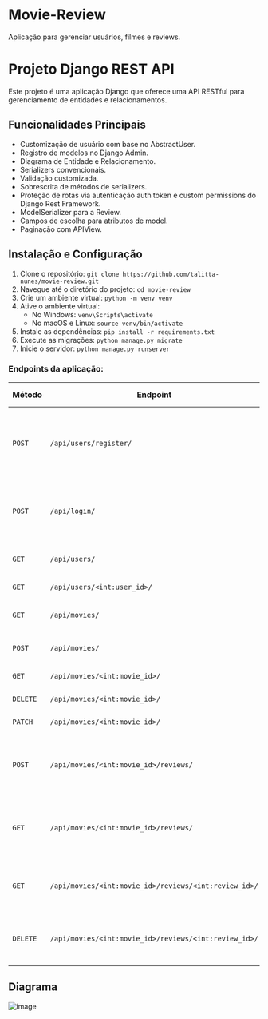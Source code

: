 # Movie-Review

Aplicação para gerenciar usuários, filmes e reviews.

# Projeto Django REST API

Este projeto é uma aplicação Django que oferece uma API RESTful para gerenciamento de entidades e relacionamentos.

## Funcionalidades Principais

- Customização de usuário com base no AbstractUser.
- Registro de modelos no Django Admin.
- Diagrama de Entidade e Relacionamento.
- Serializers convencionais.
- Validação customizada.
- Sobrescrita de métodos de serializers.
- Proteção de rotas via autenticação auth token e custom permissions do Django Rest Framework.
- ModelSerializer para a Review.
- Campos de escolha para atributos de model.
- Paginação com APIView.

## Instalação e Configuração

1. Clone o repositório: `git clone https://github.com/talitta-nunes/movie-review.git`
2. Navegue até o diretório do projeto: `cd movie-review`
3. Crie um ambiente virtual: `python -m venv venv`
4. Ative o ambiente virtual: 
   - No Windows: `venv\Scripts\activate`
   - No macOS e Linux: `source venv/bin/activate`
5. Instale as dependências: `pip install -r requirements.txt`
6. Execute as migrações: `python manage.py migrate`
7. Inicie o servidor: `python manage.py runserver`


### Endpoints da aplicação:
| Método | Endpoint | Objetivo | Autorização Token |
|---|---|---|---|
| `POST` | `/api/users/register/` |Criação de um crítico de filmes ou de um usuário comum | `Não` |
| `POST` | `/api/login/` |Autenticar um usuário e retornar um token de acesso | `Não` |
| `GET` | `/api/users/` |Listar todos os usuários | `Sim` |
| `GET` | `/api/users/<int:user_id>/` | Filtrar um usuário | `Sim` |
| `GET` | `/api/movies/` |Listar todos os filmes | `Não` |
| `POST` | `/api/movies/` |Criação de um filme | `Sim` |
| `GET` | `/api/movies/<int:movie_id>/` |Filtrar um filme | `Não` |
| `DELETE` | `/api/movies/<int:movie_id>/` |Deletar um filme | `Sim` |
| `PATCH` | `/api/movies/<int:movie_id>/` |Atualizar um filme | `Sim` |
| `POST` | `/api/movies/<int:movie_id>/reviews/` |Criação de uma nova review para o filme | `Sim` |
| `GET` | `/api/movies/<int:movie_id>/reviews/` |Listagem das reviews do filme em questão | `Não` |
| `GET` | `/api/movies/<int:movie_id>/reviews/<int:review_id>/` |Filtragem da review do filme em questão | `Não` |
| `DELETE` | `/api/movies/<int:movie_id>/reviews/<int:review_id>/` |Deleção da review do filme em questão | `Sim` |

## Diagrama

![image](https://github.com/talitta-nunes/movie-review/assets/70520439/f0449c2c-ad49-47a1-96f5-647e496bb7d4)



